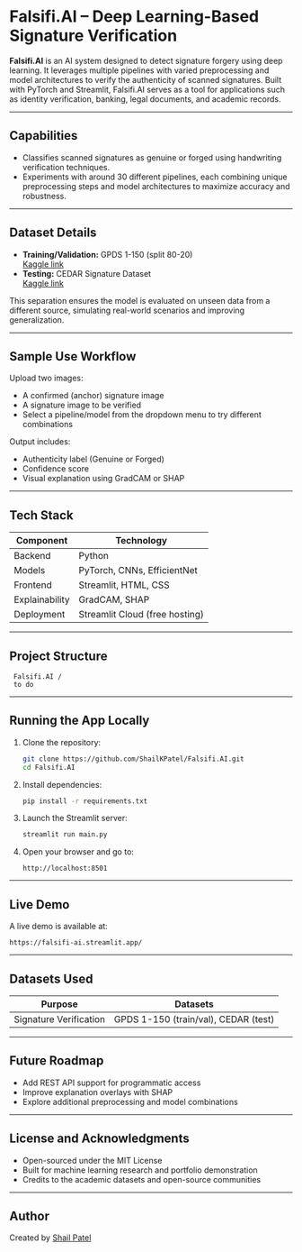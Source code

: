 #  Falsifi.AI  – Deep Learning-Based Signature Verification

**Falsifi.AI** is an AI system designed to detect signature forgery using deep learning. It leverages multiple pipelines with varied preprocessing and model architectures to verify the authenticity of scanned signatures. Built with PyTorch and Streamlit, Falsifi.AI serves as a tool for applications such as identity verification, banking, legal documents, and academic records.

---

## Capabilities

- Classifies scanned signatures as genuine or forged using handwriting verification techniques.
- Experiments with around 30 different pipelines, each combining unique preprocessing steps and model architectures to maximize accuracy and robustness.

---

## Dataset Details

- **Training/Validation:** GPDS 1-150 (split 80-20)  
  [Kaggle link](https://www.kaggle.com/datasets/adeelajmal/gpds-1150)
- **Testing:** CEDAR Signature Dataset  
  [Kaggle link](https://www.kaggle.com/datasets/shreelakshmigp/cedardataset)

This separation ensures the model is evaluated on unseen data from a different source, simulating real-world scenarios and improving generalization.

---

## Sample Use Workflow

Upload two images:
- A confirmed (anchor) signature image
- A signature image to be verified
- Select a pipeline/model from the dropdown menu to try different combinations

Output includes:
- Authenticity label (Genuine or Forged)
- Confidence score
- Visual explanation using GradCAM or SHAP

---

## Tech Stack

| Component        | Technology                  |
|------------------|-----------------------------|
| Backend          | Python                      |
| Models           | PyTorch, CNNs, EfficientNet |
| Frontend         | Streamlit, HTML, CSS        |
| Explainability   | GradCAM, SHAP               |
| Deployment       | Streamlit Cloud (free hosting) |

---

## Project Structure

```
 Falsifi.AI /
 to do
```

---

## Running the App Locally

1. Clone the repository:
   ```bash
   git clone https://github.com/ShailKPatel/Falsifi.AI.git
   cd Falsifi.AI
   ```

2. Install dependencies:
   ```bash
   pip install -r requirements.txt
   ```

3. Launch the Streamlit server:
   ```bash
   streamlit run main.py
   ```

4. Open your browser and go to:
   ```
   http://localhost:8501
   ```

---

## Live Demo

A live demo is available at:
```
https://falsifi-ai.streamlit.app/
```

---

## Datasets Used

| Purpose                | Datasets                                    |
|------------------------|---------------------------------------------|
| Signature Verification | GPDS 1-150 (train/val), CEDAR (test)        |

---

## Future Roadmap

- Add REST API support for programmatic access
- Improve explanation overlays with SHAP
- Explore additional preprocessing and model combinations

---

## License and Acknowledgments

- Open-sourced under the MIT License
- Built for machine learning research and portfolio demonstration
- Credits to the academic datasets and open-source communities

---

## Author

Created by [Shail Patel](https://www.linkedin.com/in/shailkpatel/)